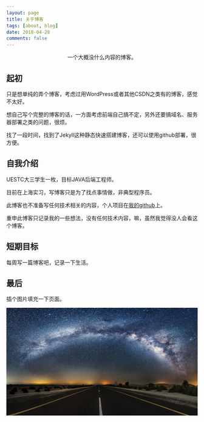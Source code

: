 ```yaml
---
layout: page
title: 关于博客
tags: [about, blog]
date: 2018-04-28
comments: false
---
```

    
<center> 一个大概没什么内容的博客。</center>

## 起初

只是想单纯的弄个博客，考虑过用WordPress或者其他CSDN之类有的博客，感觉不太好。

想自己写个完整的博客的话，一方面考虑前端自己搞不定，另外还要搞域名、服务器部署之类的问题，很烦。

找了一段时间，找到了Jekyll这种静态快速搭建博客，还可以使用github部署，很方便。


## 自我介绍

UESTC大三学生一枚，目标JAVA后端工程师。

目前在上海实习，写博客只是为了找点事情做，非典型程序员。

此博客也不准备写任何技术相关的内容，个人项目在[我的github](https://github.com/Neocou)上。

重申此博客只记录我的一些想法，没有任何技术内容，嘛，虽然我觉得没人会看这个博客。



## 短期目标

每周写一篇博客吧，记录一下生活。


## 最后

插个图片填充一下页面。

![blog](/images/about.jpg)
